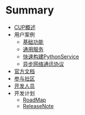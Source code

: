 # Summary

* [CUP概述](README.md)
* 用户案例
  * [基础功能](senarios/CommonUserSenario.md)
  * [通用服务](senarios/CommonService.md)
  * [快速构建PythonService](senarios/GeneralService.md)
  * [异步网络通讯协议](senarios/AsyncNet.md)
* [官方文档](http://cup.iobusy.com/api-ref)
* [参与社区](CommitCode.md)
* [开发人员](DevMembers.md)
* 开发计划
    * [RoadMap](RoadMap.md)
    * [ReleaseNote](ChangeLog.md)
